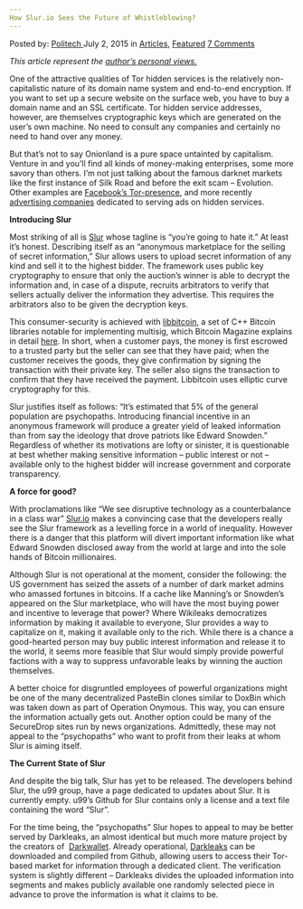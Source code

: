 ```yaml
---
How Slur.io Sees the Future of Whistleblowing?
---
```

<article class="post-listing post-9481 post type-post status-publish format-standard has-post-thumbnail hentry category-deepdot-news tag-future tag-sees tag-slurio tag-whistleblowing">
    <div class="post-inner">
    <p class="post-meta">
    <span>Posted by: <a href="https://www.deepdotweb.com/author/politech/" title="">Politech </a></span>
    <span>July 2, 2015</span>
    <span>in <a href="https://www.deepdotweb.com/category/articles/" rel="category tag">Articles</a>, <a href="https://www.deepdotweb.com/category/deepdot-news/" rel="category tag">Featured</a></span>
    <span><a href="https://www.deepdotweb.com/2015/07/02/how-slur-io-sees-the-future-of-whistleblowing/#comments">7 Comments</a></span>
    </p>
    <div class="clear"></div>
    <div class="entry">
    <p><em>This article represent the <span style="text-decoration: underline;">author&#8217;s personal views.</span><br />
    </em></p>
    <p>One of the attractive qualities of Tor hidden services is the relatively non-capitalistic nature of its domain name system and end-to-end encryption. If you want to set up a secure website on the surface web, you have to buy a domain name and an SSL certificate. Tor hidden service addresses, however, are themselves cryptographic keys which are generated on the user&#8217;s own machine. No need to consult any companies and certainly no need to hand over any money.</p>
    <p>But that&#8217;s not to say Onionland is a pure space untainted by capitalism. Venture in and you&#8217;ll find all kinds of money-making enterprises, some more savory than others. I&#8217;m not just talking about the famous darknet markets like the first instance of Silk Road and before the exit scam &#8211; Evolution. Other examples are <a href="https://facebookcorewwwi.onion/">Facebook&#8217;s Tor-presence</a>, and more recently <a href="http://toradsc6vvmtugty.onion/auth/home">advertising companies</a> dedicated to serving ads on hidden services.</p>
    <p><strong>Introducing Slur</strong></p>
    <p>Most striking of all is <a href="http://slur.io/">Slur</a> whose tagline is “you&#8217;re going to hate it.” At least it&#8217;s honest. Describing itself as an “anonymous marketplace for the selling of secret information,” Slur allows users to upload secret information of any kind and sell it to the highest bidder. The framework uses public key cryptography to ensure that only the auction&#8217;s winner is able to decrypt the information and, in case of a dispute, recruits arbitrators to verify that sellers actually deliver the information they advertise. This requires the arbitrators also to be given the decryption keys.</p>
    <p>This consumer-security is achieved with <a href="https://github.com/libbitcoin/libbitcoin">libbitcoin</a>, a set of C++ Bitcoin libraries notable for implementing multisig, which Bitcoin Magazine explains in detail <a href="https://bitcoinmagazine.com/11108/multisig-future-bitcoin/">here</a>. In short, when a customer pays, the money is first escrowed to a trusted party but the seller can see that they have paid; when the customer receives the goods, they give confirmation by signing the transaction with their private key. The seller also signs the transaction to confirm that they have received the payment. Libbitcoin uses elliptic curve cryptography for this.</p>
    <p>Slur justifies itself as follows: “It&#8217;s estimated that 5% of the general population are psychopaths. Introducing financial incentive in an anonymous framework will produce a greater yield of leaked information than from say the ideology that drove patriots like Edward Snowden.” Regardless of whether its motivations are lofty or sinister, it is questionable at best whether making sensitive information – public interest or not – available only to the highest bidder will increase government and corporate transparency.</p>
    <p><strong>A force for good?</strong></p>
    <p>With proclamations like “We see disruptive technology as a counterbalance in a class war” <a href="http://slur.io/">Slur.io</a> makes a convincing case that the developers really see the Slur framework as a levelling force in a world of inequality. However there is a danger that this platform will divert important information like what Edward Snowden disclosed away from the world at large and into the sole hands of Bitcoin millionaires.</p>
    <p>Although Slur is not operational at the moment, consider the following: the US government has seized the assets of a number of dark market admins who amassed fortunes in bitcoins. If a cache like Manning&#8217;s or Snowden&#8217;s appeared on the Slur marketplace, who will have the most buying power and incentive to leverage that power? Where Wikileaks democratizes information by making it available to everyone, Slur provides a way to capitalize on it, making it available only to the rich. While there is a chance a good-hearted person may buy public interest information and release it to the world, it seems more feasible that Slur would simply provide powerful factions with a way to suppress unfavorable leaks by winning the auction themselves.</p>
    <p>A better choice for disgruntled employees of powerful organizations might be one of the many decentralized PasteBin clones similar to DoxBin which was taken down as part of Operation Onymous. This way, you can ensure the information actually gets out. Another option could be many of the SecureDrop sites run by news organizations. Admittedly, these may not appeal to the “psychopaths” who want to profit from their leaks at whom Slur is aiming itself.</p>
    <p><strong>The Current State of Slur</strong></p>
    <p>And despite the big talk, Slur has yet to be released. The developers behind Slur, the u99 group, have a page dedicated to updates about Slur. It is currently empty. u99&#8217;s Github for Slur contains only a license and a text file containing the word “Slur”.</p>
    <p>For the time being, the “psychopaths” Slur hopes to appeal to may be better served by Darkleaks, an almost identical but much more mature project by the creators of  <a href="https://www.darkwallet.is/">Darkwallet</a>. Already operational, <a title="Darkleaks: Black Market for Secrets" href="http://www.deepdotweb.com/2015/02/04/darkleaks-black-market-secrets/">Darkleaks</a> can be downloaded and compiled from Github, allowing users to access their Tor-based market for information through a dedicated client. The verification system is slightly different – Darkleaks divides the uploaded information into segments and makes publicly available one randomly selected piece in advance to prove the information is what it claims to be.</p>
    </div>
    <span style="display:none"><a href="https://www.deepdotweb.com/tag/future/" rel="tag">future</a> <a href="https://www.deepdotweb.com/tag/sees/" rel="tag">sees</a> <a href="https://www.deepdotweb.com/tag/slurio/" rel="tag">slurio</a> <a href="https://www.deepdotweb.com/tag/whistleblowing/" rel="tag">whistleblowing</a></span> <span style="display:none" class="updated">2015-07-02</span>
    <div style="display:none" class="vcard author" itemprop="author" itemscope itemtype="http://schema.org/Person"><strong class="fn" itemprop="name"><a href="https://www.deepdotweb.com/author/politech/" title="Posts by Politech" rel="author">Politech</a></strong></div>
    </div>
</article>

